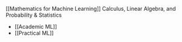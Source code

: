  [[Mathematics for Machine Learning]] 
	Calculus, Linear Algebra, and Probability & Statistics

*  [[Academic ML]]
*  [[Practical ML]] 